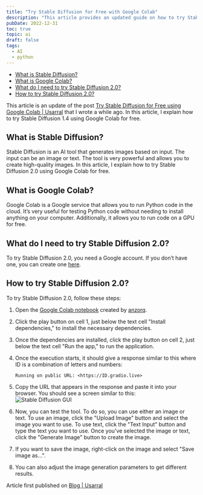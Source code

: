 ```yaml
---
title: "Try Stable Diffusion for Free with Google Colab"
description: "This article provides an updated guide on how to try Stable Diffusion for free using Google Colab, including the necessary steps and requirements to generate high-quality images based on input text or images."
pubDate: 2022-12-31
toc: true
topic: ai
draft: false
tags:
  - AI
  - python
---
```


<!--toc:start-->

- [What is Stable Diffusion?](#what-is-stable-diffusion)
- [What is Google Colab?](#what-is-google-colab)
- [What do I need to try Stable Diffusion 2.0?](#what-do-i-need-to-try-stable-diffusion-20)
- [How to try Stable Diffusion 2.0?](#how-to-try-stable-diffusion-20)
<!--toc:end-->

This article is an update of the post [Try Stable Diffusion for Free using Google Colab | Usarral](https://usarral.medium.com/probar-stable-diffusion-gratis-usando-google-colab-usarral-8f8233ead7e1) that I wrote a while ago. In this article, I explain how to try Stable Diffusion 1.4 using Google Colab for free.

## What is Stable Diffusion?

Stable Diffusion is an AI tool that generates images based on input. The input can be an image or text. The tool is very powerful and allows you to create high-quality images. In this article, I explain how to try Stable Diffusion 2.0 using Google Colab for free.

## What is Google Colab?

Google Colab is a Google service that allows you to run Python code in the cloud. It’s very useful for testing Python code without needing to install anything on your computer. Additionally, it allows you to run code on a GPU for free.

## What do I need to try Stable Diffusion 2.0?

To try Stable Diffusion 2.0, you need a Google account. If you don’t have one, you can create one [here](https://accounts.google.com/signup/v2/webcreateaccount?flowName=GlifWebSignIn&flowEntry=SignUp).

## How to try Stable Diffusion 2.0?

To try Stable Diffusion 2.0, follow these steps:

1. Open the [Google Colab notebook](https://colab.research.google.com/github/qunash/stable-diffusion-2-gui/blob/main/stable_diffusion_2_0.ipynb#scrollTo=gId0-asCBVwL) created by [anzorq](https://twitter.com/hahahahohohe).
2. Click the play button on cell 1, just below the text cell "Install dependencies," to install the necessary dependencies.
3. Once the dependencies are installed, click the play button on cell 2, just below the text cell "Run the app," to run the application.
4. Once the execution starts, it should give a response similar to this where ID is a combination of letters and numbers:

   ```
   Running on public URL: <https://ID.gradio.live>
   ```

5. Copy the URL that appears in the response and paste it into your browser. You should see a screen similar to this:  
   ![Stable Diffusion GUI](/images/posts/2022/12/gui.png)
6. Now, you can test the tool. To do so, you can use either an image or text. To use an image, click the "Upload Image" button and select the image you want to use. To use text, click the "Text Input" button and type the text you want to use. Once you’ve selected the image or text, click the "Generate Image" button to create the image.
7. If you want to save the image, right-click on the image and select "Save image as...".
8. You can also adjust the image generation parameters to get different results.

Article first published on [Blog | Usarral](https://usarral.com/2022/12/31/prueba-stable-diffusion-gratis-mediante-google-colab/)
